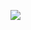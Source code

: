 <a href="http://www.github.com/vfshera"><img src="https://github-readme-streak-stats.herokuapp.com/?user=vfshera&stroke=ffffff&background=1c1917&ring=10b981&fire=10b981&currStreakNum=ffffff&currStreakLabel=10b981&sideNums=ffffff&sideLabels=ffffff&dates=ffffff&hide_border=true" /></a>

